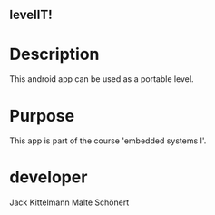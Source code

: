 ## levelIT!

# Description
This android app can be used as a portable level.

# Purpose
This app is part of the course 'embedded systems I'.

# developer
Jack Kittelmann
Malte Schönert
